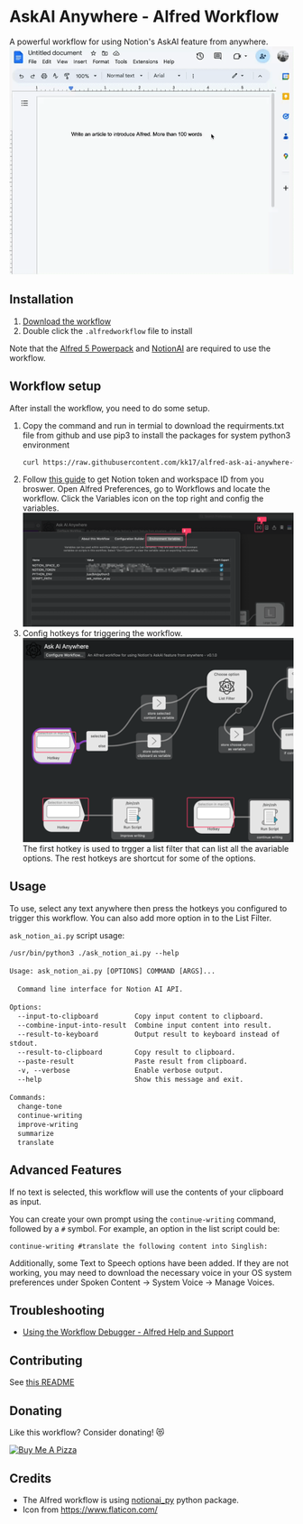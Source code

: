 # AskAI Anywhere - Alfred Workflow

A powerful workflow for using Notion's AskAI feature from anywhere.
![](docs/ask-ai-anywhere.gif)


## Installation

1. [Download the workflow](https://github.com/kk17/alfred-ask-ai-anywhere-workflow/releases/latest)
2. Double click the `.alfredworkflow` file to install

Note that the [Alfred 5 Powerpack](https://www.alfredapp.com/powerpack/) and [NotionAI](https://www.notion.so/product/ai) are required to use the workflow.

## Workflow setup
After install the workflow, you need to do some setup.

1. Copy the command and run in termial to download the requirments.txt file from github and use pip3 to install the packages for system python3 environment
    ```bash
    curl https://raw.githubusercontent.com/kk17/alfred-ask-ai-anywhere-workflow/main/requirements.txt | xargs -n 1 /usr/bin/pip3 install
    ```
2. Follow [this guide](https://github.com/Vaayne/notionai-py#get-notion-token-and-workspace-id) to get Notion token and workspace ID from you broswer.
Open Alfred Preferences, go to Workflows and locate the workflow. Click the Variables icon on the top right and config the variables.
![onfig-environment-variables](docs/config-environment-variables.png)
3. Config hotkeys for triggering the workflow.
![config-hotkeys](docs/config-hotkeys.png)
The first hotkey is used to trgger a list filter that can list all the avariable options.
The rest hotkeys are shortcut for some of the options.

## Usage
To use, select any text anywhere then press the hotkeys you configured to trigger this workflow. 
You can also add more option in to the List Filter.

`ask_notion_ai.py` script usage:
```
/usr/bin/python3 ./ask_notion_ai.py --help

Usage: ask_notion_ai.py [OPTIONS] COMMAND [ARGS]...

  Command line interface for Notion AI API.

Options:
  --input-to-clipboard         Copy input content to clipboard.
  --combine-input-into-result  Combine input content into result.
  --result-to-keyboard         Output result to keyboard instead of stdout.
  --result-to-clipboard        Copy result to clipboard.
  --paste-result               Paste result from clipboard.
  -v, --verbose                Enable verbose output.
  --help                       Show this message and exit.

Commands:
  change-tone
  continue-writing
  improve-writing
  summarize
  translate
```

## Advanced Features
If no text is selected, this workflow will use the contents of your clipboard as input. 

You can create your own prompt using the `continue-writing` command, followed by a `#` symbol. For example, an option in the list script could be:

```
continue-writing #translate the following content into Singlish:
```

Additionally, some Text to Speech options have been added. If they are not working, you may need to download the necessary voice in your OS system preferences under Spoken Content -> System Voice -> Manage Voices.

## Troubleshooting
- [Using the Workflow Debugger - Alfred Help and Support](https://www.alfredapp.com/help/workflows/advanced/debugger/)


## Contributing

See [this README](CONTRIBUTING.md)


## Donating

Like this workflow? Consider donating! 😻

<a href="https://www.buymeacoffee.com/kk17" target="_blank"><img src="https://cdn.buymeacoffee.com/buttons/v2/default-yellow.png" alt="Buy Me A Pizza" style="height: 60px !important;width: 217px !important;" ></a>


## Credits

- The Alfred workflow is using [notionai_py](https://github.com/Vaayne/notionai-py) python package.
- Icon from https://www.flaticon.com/